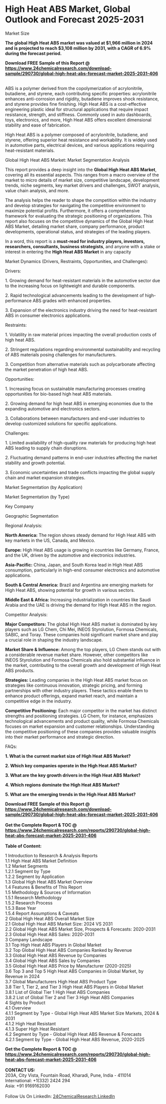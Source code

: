 <h1>High Heat ABS Market, Global Outlook and Forecast 2025-2031</h1><p>Market Size</p><p>
</p><p><strong>The global High Heat ABS market was valued at $1,966 million in 2024 and is projected to reach $3,108 million by 2031, with a CAGR of 6.9% during the forecast period.</strong></p><div><b>Download FREE Sample of this Report @ 
            <a href="https://www.24chemicalresearch.com/download-sample/290730/global-high-heat-abs-forecast-market-2025-2031-406">
            https://www.24chemicalresearch.com/download-sample/290730/global-high-heat-abs-forecast-market-2025-2031-406</a></b></div><br><p>
</p><p>ABS is a polymer derived from the copolymerization of acrylonitrile, butadiene, and styrene, each contributing specific properties: acrylonitrile enhances anti-corrosion and rigidity, butadiene improves shock resistance, and styrene provides fine finishing. High Heat ABS is a cost-effective engineering plastic ideal for structural applications that require impact resistance, strength, and stiffness. Commonly used in auto dashboards, toys, electronics, and more, High Heat ABS offers excellent dimensional stability and ease of fabrication.</p><p>
</p><p>High Heat ABS is a polymer composed of acrylonitrile, butadiene, and styrene, offering superior heat resistance and workability. It is widely used in automotive parts, electrical devices, and various applications requiring heat-resistant materials.</p><p>
Global High Heat ABS Market: Market Segmentation Analysis</p><p>
</p><p>This report provides a deep insight into the <strong>Global High Heat ABS Market</strong>, covering all its essential aspects. This ranges from a macro overview of the market to micro details of market size, competitive landscape, development trends, niche segments, key market drivers and challenges, SWOT analysis, value chain analysis, and more.</p><p>
</p><p>The analysis helps the reader to shape the competition within the industry and develop strategies for navigating the competitive environment to maximize potential profits. Furthermore, it offers a comprehensive framework for evaluating the strategic positioning of organizations. This report also focuses on the competitive dynamics of the Global High Heat ABS Market, detailing market share, company performance, product developments, operational status, and strategies of the leading players.</p><p>
</p><p>In a word, this report is a <strong>must-read for industry players, investors, researchers, consultants, business strategists</strong>, and anyone with a stake or interest in entering the <strong>High Heat ABS Market</strong> in any capacity</p><p>
Market Dynamics (Drivers, Restraints, Opportunities, and Challenges):</p><p>
Drivers:</p><p>
</p><p>1. Growing demand for heat-resistant materials in the automotive sector due to the increasing focus on lightweight and durable components.</p><p>
</p><p>2. Rapid technological advancements leading to the development of high-performance ABS grades with enhanced properties.</p><p>
</p><p>3. Expansion of the electronics industry driving the need for heat-resistant ABS in consumer electronics applications.</p><p>
Restraints:</p><p>
</p><p>1. Volatility in raw material prices impacting the overall production costs of high heat ABS.</p><p>
</p><p>2. Stringent regulations regarding environmental sustainability and recycling of ABS materials posing challenges for manufacturers.</p><p>
</p><p>3. Competition from alternative materials such as polycarbonate affecting the market penetration of high heat ABS.</p><p>
Opportunities:</p><p>
</p><p>1. Increasing focus on sustainable manufacturing processes creating opportunities for bio-based high heat ABS materials.</p><p>
</p><p>2. Growing demand for high heat ABS in emerging economies due to the expanding automotive and electronics sectors.</p><p>
</p><p>3. Collaborations between manufacturers and end-user industries to develop customized solutions for specific applications.</p><p>
Challenges:</p><p>
</p><p>1. Limited availability of high-quality raw materials for producing high heat ABS leading to supply chain disruptions.</p><p>
</p><p>2. Fluctuating demand patterns in end-user industries affecting the market stability and growth potential.</p><p>
</p><p>3. Economic uncertainties and trade conflicts impacting the global supply chain and market expansion strategies.</p><p>
Market Segmentation (by Application)</p><p>
</p><p>
Market Segmentation (by Type)</p><p>
</p><p>
Key Company</p><p>
</p><p>
Geographic Segmentation</p><p>
</p><p>
	</p><p>
</p><p>
Regional Analysis:</p><p>
</p><p><strong>North America:</strong> The region shows steady demand for High Heat ABS with key markets in the US, Canada, and Mexico.</p><p>
</p><p><strong>Europe:</strong> High Heat ABS usage is growing in countries like Germany, France, and the UK, driven by the automotive and electronics industries.</p><p>
</p><p><strong>Asia-Pacific:</strong> China, Japan, and South Korea lead in High Heat ABS consumption, particularly in high-end consumer electronics and automotive applications.</p><p>
</p><p><strong>South &amp; Central America:</strong> Brazil and Argentina are emerging markets for High Heat ABS, showing potential for growth in various sectors.</p><p>
</p><p><strong>Middle East &amp; Africa:</strong> Increasing industrialization in countries like Saudi Arabia and the UAE is driving the demand for High Heat ABS in the region.</p><p>
Competitor Analysis:</p><p>
</p><p><strong>Major Competitors:</strong> The global High Heat ABS market is dominated by key players such as LG Chem, Chi Mei, INEOS Styrolution, Formosa Chemicals, SABIC, and Toray. These companies hold significant market share and play a crucial role in shaping the industry landscape.</p><p>
</p><p><strong>Market Share &amp; Influence:</strong> Among the top players, LG Chem stands out with a considerable revenue market share. However, other competitors like INEOS Styrolution and Formosa Chemicals also hold substantial influence in the market, contributing to the overall growth and development of High Heat ABS products.</p><p>
</p><p><strong>Strategies:</strong> Leading companies in the High Heat ABS market focus on strategies like continuous innovation, strategic pricing, and forming partnerships with other industry players. These tactics enable them to enhance product offerings, expand market reach, and maintain a competitive edge in the industry.</p><p>
</p><p><strong>Competitive Positioning:</strong> Each major competitor in the market has distinct strengths and positioning strategies. LG Chem, for instance, emphasizes technological advancements and product quality, while Formosa Chemicals focuses on market expansion and customer relationships. Understanding the competitive positioning of these companies provides valuable insights into their market performance and strategic direction.</p><p>
FAQs:</p><p>
</p><p><strong>1. What is the current market size of High Heat ABS Market?</strong></p><p>
</p><p>
</p><p><strong>2. Which key companies operate in the High Heat ABS Market?</strong></p><p>
</p><p>
</p><p><strong>3. What are the key growth drivers in the High Heat ABS Market?</strong></p><p>
</p><p>
</p><p><strong>4. Which regions dominate the High Heat ABS Market?</strong></p><p>
</p><p>
</p><p><strong>5. What are the emerging trends in the High Heat ABS Market?</strong></p><p>
</p><div><b>Download FREE Sample of this Report @ 
            <a href="https://www.24chemicalresearch.com/download-sample/290730/global-high-heat-abs-forecast-market-2025-2031-406">
            https://www.24chemicalresearch.com/download-sample/290730/global-high-heat-abs-forecast-market-2025-2031-406</a></b></div><br><div><b>Get the Complete Report & TOC @ 
            <a href="https://www.24chemicalresearch.com/reports/290730/global-high-heat-abs-forecast-market-2025-2031-406">
            https://www.24chemicalresearch.com/reports/290730/global-high-heat-abs-forecast-market-2025-2031-406</a></b></div><br>
            <b>Table of Content:</b><p>1 Introduction to Research & Analysis Reports<br />
 1.1 High Heat ABS Market Definition<br />
 1.2 Market Segments<br />
 1.2.1 Segment by Type<br />
 1.2.2 Segment by Application<br />
 1.3 Global High Heat ABS Market Overview<br />
 1.4 Features & Benefits of This Report<br />
 1.5 Methodology & Sources of Information<br />
 1.5.1 Research Methodology<br />
 1.5.2 Research Process<br />
 1.5.3 Base Year<br />
 1.5.4 Report Assumptions & Caveats<br />
2 Global High Heat ABS Overall Market Size<br />
 2.1 Global High Heat ABS Market Size: 2024 VS 2031<br />
 2.2 Global High Heat ABS Market Size, Prospects & Forecasts: 2020-2031<br />
 2.3 Global High Heat ABS Sales: 2020-2031<br />
3 Company Landscape<br />
 3.1 Top High Heat ABS Players in Global Market<br />
 3.2 Top Global High Heat ABS Companies Ranked by Revenue<br />
 3.3 Global High Heat ABS Revenue by Companies<br />
 3.4 Global High Heat ABS Sales by Companies<br />
 3.5 Global High Heat ABS Price by Manufacturer (2020-2025)<br />
 3.6 Top 3 and Top 5 High Heat ABS Companies in Global Market, by Revenue in 2024<br />
 3.7 Global Manufacturers High Heat ABS Product Type<br />
 3.8 Tier 1, Tier 2, and Tier 3 High Heat ABS Players in Global Market<br />
 3.8.1 List of Global Tier 1 High Heat ABS Companies<br />
 3.8.2 List of Global Tier 2 and Tier 3 High Heat ABS Companies<br />
4 Sights by Product<br />
 4.1 Overview<br />
 4.1.1 Segment by Type - Global High Heat ABS Market Size Markets, 2024 & 2031<br />
 4.1.2 High Heat Resistant<br />
 4.1.3 Super High Heat Resistant<br />
 4.2 Segment by Type - Global High Heat ABS Revenue & Forecasts<br />
 4.2.1 Segment by Type - Global High Heat ABS Revenue, 2020-2025<br />
 </p><div><b>Get the Complete Report & TOC @ 
            <a href="https://www.24chemicalresearch.com/reports/290730/global-high-heat-abs-forecast-market-2025-2031-406">
            https://www.24chemicalresearch.com/reports/290730/global-high-heat-abs-forecast-market-2025-2031-406</a></b></div><br><b>CONTACT US:</b><br>
            203A, City Vista, Fountain Road, Kharadi, Pune, India - 411014<br>
            International: +1(332) 2424 294<br>
            Asia: +91 9169162030 <br><br>
            Follow Us On LinkedIn: <a href="https://www.linkedin.com/company/24chemicalresearch/">24ChemicalResearch LinkedIn</a>